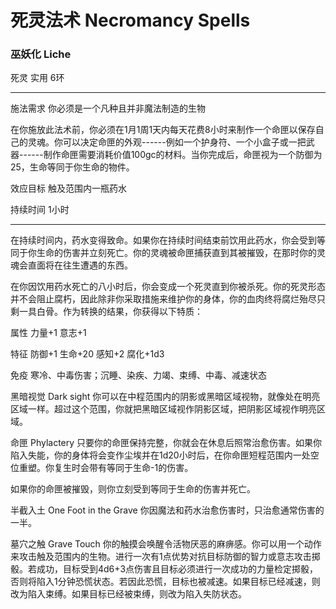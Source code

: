 # 死灵法术 Necromancy Spells

### 巫妖化 Liche

死灵 实用 6环

------------------------------------------------------------------------

施法需求 你必须是一个凡种且并非魔法制造的生物

在你施放此法术前，你必须在1月1周1天内每天花费8小时来制作一个命匣以保存自己的灵魂。你可以决定命匣的外观------例如一个护身符、一个小盒子或一把武器------制作命匣需要消耗价值100gc的材料。当你完成后，命匣视为一个防御为25，生命等同于你生命的物件。

效应目标 触及范围内一瓶药水

持续时间 1小时

------------------------------------------------------------------------

在持续时间内，药水变得致命。如果你在持续时间结束前饮用此药水，你会受到等同于你生命的伤害并立刻死亡。你的灵魂被命匣捕获直到其被摧毁，在那时你的灵魂会直面将在往生遭遇的东西。

在你因饮用药水死亡的八小时后，你会变成一个死灵直到你被杀死。你的死灵形态并不会阻止腐朽，因此除非你采取措施来维护你的身体，你的血肉终将腐烂殆尽只剩一具白骨。作为转换的结果，你获得以下特质：

属性 力量+1 意志+1

特征 防御+1 生命+20 感知+2 腐化+1d3

免疫 寒冷、中毒伤害；沉睡、染疾、力竭、束缚、中毒、减速状态

黑暗视觉 Dark sight
你可以在中程范围内的阴影或黑暗区域视物，就像处在明亮区域一样。超过这个范围，你就把黑暗区域视作阴影区域，把阴影区域视作明亮区域。

命匣 Phylactery
只要你的命匣保持完整，你就会在休息后照常治愈伤害。如果你陷入失能，你的身体将会变作尘埃并在1d20小时后，在你命匣短程范围内一处空位重塑。你复生时会带有等同于生命-1的伤害。

如果你的命匣被摧毁，则你立刻受到等同于生命的伤害并死亡。

半截入土 One Foot in the Grave
你因魔法和药水治愈伤害时，只治愈通常伤害的一半。

墓穴之触 Grave Touch
你的触摸会唤醒令活物厌恶的麻痹感。你可以用一个动作来攻击触及范围内的生物。进行一次有1点优势对抗目标防御的智力或意志攻击掷骰。若成功，目标受到4d6+3点伤害且目标必须进行一次成功的力量检定掷骰，否则将陷入1分钟恐慌状态。若因此恐慌，目标也被减速。如果目标已经减速，则改为陷入束缚。如果目标已经被束缚，则改为陷入失防状态。

 
